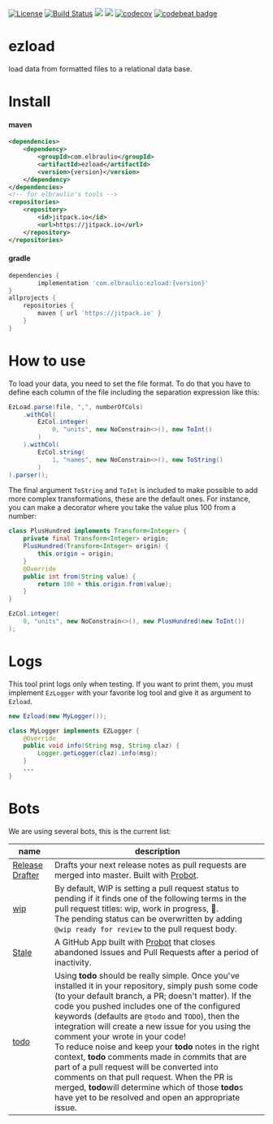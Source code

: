 [![License](https://img.shields.io/badge/license-MIT-green.svg)](https://github.com/elbraulio/ezload/blob/master/LICENSE) [![Build Status](https://travis-ci.org/elbraulio/ezload.svg?branch=master)](https://travis-ci.org/elbraulio/ezload) [![](https://jitpack.io/v/com.elbraulio/ezload.svg)](https://jitpack.io/#com.elbraulio/ezload) [![](https://img.shields.io/badge/javadocs-ok-green.svg)](https://jitpack.io/com/elbraulio/ezload/latest/javadoc/) [![codecov](https://codecov.io/gh/elbraulio/ezload/branch/master/graph/badge.svg)](https://codecov.io/gh/elbraulio/ezload) [![codebeat badge](https://codebeat.co/badges/de82b3a8-e191-4a7e-8728-b829a4cf1484)](https://codebeat.co/projects/github-com-elbraulio-ezload-master)

# ezload

load data from formatted files to a relational data base.

# Install

#### maven

```xml
<dependencies>
    <dependency>
        <groupId>com.elbraulio</groupId>
        <artifactId>ezload</artifactId>
        <version>{version}</version>
    </dependency>
</dependencies>
<!-- for elbraulio's tools -->
<repositories>
	<repository>
	    <id>jitpack.io</id>
	    <url>https://jitpack.io</url>
	</repository>
</repositories>
```

#### gradle

```groovy
dependencies {
        implementation 'com.elbraulio:ezload:{version}'
}
allprojects {
	repositories {
		maven { url 'https://jitpack.io' }
	}
}
```

# How to use

To load your data, you need to set the file format. To do that you have to define each column of the file including the separation expression like this:

```java
EzLoad.parse(file, ",", numberOfCols)
    .withCol(
        EzCol.integer(
            0, "units", new NoConstrain<>(), new ToInt()
        )
    ).withCol(
        EzCol.string(
            1, "names", new NoConstrain<>(), new ToString()
        )
).parser();
```

The final argument `ToString` and `ToInt` is included to make possible to add more complex transformations, these are the default ones. For instance, you can make a decorator where you take the value plus 100 from a number:

```java
class PlusHundred implements Transform<Integer> {
    private final Transform<Integer> origin;
    PlusHundred(Transform<Integer> origin) {
        this.origin = origin;
    }
    @Override
    public int from(String value) {
        return 100 + this.origin.from(value);
    }
}

EzCol.integer(
	0, "units", new NoConstrain<>(), new PlusHundred(new ToInt())
);
```

# Logs

This tool print logs only when testing. If you want to print them, you must implement `EzLogger` with your favorite log tool and give it as argument to `Ezload`.

```java
new Ezload(new MyLogger());

class MyLogger implements EZLogger {
    @Override
    public void info(String msg, String claz) {
        Logger.getLogger(claz).info(msg);
    }
    ...
}
```

# Bots

We are using several bots, this is the current list:

| name                                                         | description                                                  |
| ------------------------------------------------------------ | ------------------------------------------------------------ |
| [Release Drafter](https://github.com/toolmantim/release-drafter) | Drafts your next release notes as pull requests are merged into master. Built with [Probot](https://github.com/probot/probot). |
| [wip](https://github.com/wip/app)                            | By default, WIP is setting a pull request status to pending if it finds one of the following terms in the pull request titles: wip, work in progress, 🚧.<br />The pending status can be overwritten by adding `@wip ready for review` to the pull request body. |
| [Stale](https://github.com/probot/stale)                     | A GitHub App built with [Probot](https://github.com/probot/probot) that closes abandoned Issues and Pull Requests after a period of inactivity. |
| [todo](https://github.com/JasonEtco/todo)                    | Using **todo** should be really simple. Once you've installed it in your repository, simply push some code (to your default branch, a PR; doesn't matter). If the code you pushed includes one of the configured keywords (defaults are `@todo` and `TODO`), then the integration will create a new issue for you using the comment your wrote in your code!<br/>To reduce noise and keep your **todo** notes in the right context, **todo** comments made in commits that are part of a pull request will be converted into comments on that pull request. When the PR is merged, **todo**will determine which of those **todo**s have yet to be resolved and open an appropriate issue. |

